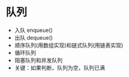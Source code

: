 # 队列

- 入队 enqueue()
- 出队 dequeue()
- 顺序队列(用数组实现)和链式队列(用链表实现)
- 循环队列
- 阻塞队列和并发队列
- 关键：如果判断，队列为空，队列已满
